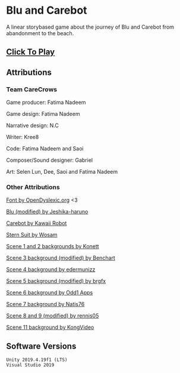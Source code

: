 # Blu and Carebot

A linear storybased game about the journey of Blu and Carebot from abandonment to the beach.

## [Click To Play]()

## Attributions

### Team CareCrows

Game producer: Fatima Nadeem

Game design: Fatima Nadeem

Narrative design: N.C

Writer: Kree8

Code: Fatima Nadeem and Saoi

Composer/Sound designer: Gabriel

Art: Selen Lun, Dee, Saoi and Fatima Nadeem

### Other Attributions

[Font by OpenDyslexic.org](https://opendyslexic.org/) <3


[Blu (modified) by Jeshika-haruno](https://www.clipartmax.com/middle/m2i8G6K9H7K9G6Z5_lauren-sprites-by-jeshika-haruno-wheelchair-sprite/)

[Carebot by Kawaii Robot](https://www.clipartmax.com/middle/m2i8i8G6Z5A0N4b1_kawaii-robot-kawaii-robot/)

[Stern Suit by Wosam](https://favpng.com/png_view/silver-gray-suit-middleaged-man-suit-cartoon-formal-wear-clothing-png/hhDc65R1)


[Scene 1 and 2 backgrounds by Konett](https://konett.itch.io/modern-visual-novel-backgrounds)

[Scene 3 background (modified) by Benchart](https://www.dreamstime.com/royalty-free-stock-photography-cartoon-front-door-image24311957)

[Scene 4 background by edermunizz](https://edermunizz.itch.io/pixel-art-forest)

[Scene 5 background (modified) by brgfx](https://www.freepik.com/free-vector/isolated-cabin-wood_8974259.htm)

[Scene 6 background by Odd1 Apps](https://apkpure.com/escape-game-wooden-house/air.odd1apps.EscapeGameWoodenHouse)

[Scene 7 background by Natis76](https://www.dreamstime.com/stock-illustration-tropical-beach-background-vector-illustration-image63474393)

[Scene 8 and 9 (modified) by rennis05](https://www.deviantart.com/rennis05/art/Lake-Background-898638103)

[Scene 11 background by KongVideo](https://www.shutterstock.com/video/clip-1011394703-sunset-beach-summer-sale-theme-animated)

## Software Versions

    Unity 2019.4.19f1 (LTS)
    Visual Studio 2019